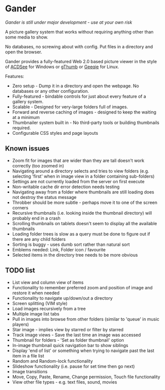 Gander
======

_Gander is still under major development - use at your own risk_

A picture gallery system that works without requiring anything other than some media to show.

No databases, no screwing about with config. Put files in a directory and open the browser.

Gander provides a fully-featured Web 2.0 based picture viewer in the style of [ACDSee](http://www.acdsee.com) for Windows or [gThumb](http://live.gnome.org/gthumb) or [Geeqie](http://geeqie.sourceforge.net) for Linux.

Features:

* Zero setup - Dump it in a directory and open the webpage. No databases or any other configuration.
* Fully-featured - bindable controls for just about every feature of a gallery system.
* Scalable - Designed for very-large folders full of images.
* Forward and reverse caching of images - designed to keep the waiting at a minimum
* Thumbnailer system built in - No third-party tools or building thumbnails required.
* Configurable CSS styles and page layouts


Known issues
------------

* Zoom fit for images that are wider than they are tall doesn't work correctly (too zoomed in)
* Navigating around a directory selects and tries to view folders (e.g. selecting 'first' when in image view in a folder containing sub-folders)
* Settings are not currently loaded from the server on first execute
* Non-writable cache dir error detection needs testing
* Navigating away from a folder where thumbnails are still loading does not destroy the status message
* Throbber should be more subtle - perhaps move it to one of the screen corners
* Recursive thumbnails (i.e. looking inside the thumbnail directory) will probably end in a crash
* Scrolling thumbnails on tablets doesn't seem to display all the available thumbnails
* Loading folder trees is slow as a query must be done to figure out if there are any child folders
* Sorting is buggy - uses dumb sort rather than natural sort
* Emblems needed: Link, Folder icon / favourite
* Selected items in the directory tree needs to be more obvious


TODO list
---------

* List view and column view of items
* Functionality to remember preferred zoom and position of image and restore it when needed
* Functionality to navigate up/down/out a directory
* Screen splitting (VIM style)
* Load images recursively from a tree
* Multiple image list tabs
* Pull in images into browse from other folders (similar to 'queue' in music players)
* Star image - implies view by starred or filter by starred
* Track image views - Save the last time an image was accessed
* Thumbnail for folders - 'Set as folder thumbnail' option
* In-image thumbnail quick navigation bar to show siblings
* Display 'end of list' or something when trying to navigate past the last item in a file list
* Random and Random-lock functionality
* Slideshow functionality (i.e. pause for set time then go next)
* Image transitions
* Move, Copy, Paste, Rename, Change permission, Touch file functionality
* View other file types - e.g. text files, sound, movies
